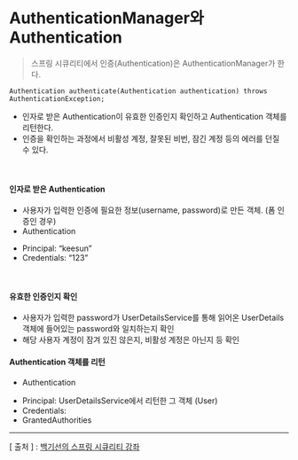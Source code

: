 AuthenticationManager와 Authentication
===

> 스프링 시큐리티에서 인증(Authentication)은 AuthenticationManager가 한다.
```
Authentication authenticate(Authentication authentication) throws AuthenticationException;
```
+	인자로 받은 Authentication이 유효한 인증인지 확인하고 Authentication 객체를 리턴한다.
+	인증을 확인하는 과정에서 비활성 계정, 잘못된 비번, 잠긴 계정 등의 에러를 던질 수 있다.

<br/>

#### 인자로 받은 Authentication
+	사용자가 입력한 인증에 필요한 정보(username, password)로 만든 객체. (폼 인증인 경우)
+	Authentication
  -	Principal: “keesun”
  -	Credentials: “123”

<br/>

#### 유효한 인증인지 확인
+	사용자가 입력한 password가 UserDetailsService를 통해 읽어온 UserDetails 객체에 들어있는 password와 일치하는지 확인
+	해당 사용자 계정이 잠겨 있진 않은지, 비활성 계정은 아닌지 등 확인

#### Authentication 객체를 리턴
+	Authentication
  -	Principal: UserDetailsService에서 리턴한 그 객체 (User)
  -	Credentials: 
  -	GrantedAuthorities

---
[ 출처 ] : [백기선의 스프링 시큐리티 강좌](https://www.inflearn.com/course/%EB%B0%B1%EA%B8%B0%EC%84%A0-%EC%8A%A4%ED%94%84%EB%A7%81-%EC%8B%9C%ED%81%90%EB%A6%AC%ED%8B%B0)   
